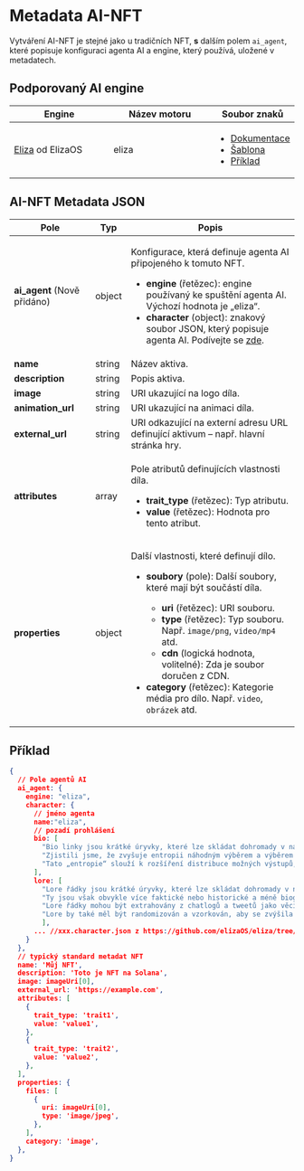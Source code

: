 # Metadata AI-NFT

Vytváření AI-NFT je stejné jako u tradičních NFT, **s** dalším polem `ai_agent`, které popisuje konfiguraci agenta AI a engine, který používá, uložené v metadatech.

## Podporovaný AI engine <a href="#metadata-json" id="metadata-json"></a>

<table><thead><tr><th width="224">Engine</th><th width="231">Název motoru</th><th>Soubor znaků</th></tr></thead><tbody><tr><td><a href="https://github.com/elizaOS/eliza">Eliza</a> od ElizaOS</td><td>eliza</td><td><ul><li><a href="https://elizaos.github.io/eliza/docs/core/characterfile/">Dokumentace</a></li><li><a href="https://github.com/elizaOS/ characterfile">Šablona</a></li><li><a href="https://github.com/elizaOS/eliza/tree/main/characters">Příklad</a></li></ul></td></tr></tbody></table>

## AI-NFT Metadata JSON <a href="#metadata-json" id="metadata-json"></a>

| Pole                        | Typ   | Popis                                                                                                                                                                                                                                                                                                                                                                                                                                                                                                                                                       |
| ---------------------------- | ------ | ----------------------------------------------------------------------------------------------------------------------------------------------------------------------------------------------------------------------------------------------------------------------------------------------------------------------------------------------------------------------------------------------------------------------------------------------------------------------------------------------------------------------------------------------------------------- |
| **ai\_agent** (Nově přidáno)  | object | <p>Konfigurace, která definuje agenta AI připojeného k tomuto NFT. </p><ul><li><strong>engine</strong> (řetězec): engine používaný ke spuštění agenta AI. Výchozí hodnota je „eliza“.</li><li><strong>character</strong> (object): znakový soubor JSON, který popisuje agenta AI. Podívejte se <a href="https://github.com/elizaOS/characterfile?tab=readme-ov-file">zde</a>.</li></ul>                                                                                                                                                                                     |
| **name**                     | string | Název aktiva.                                                                                                                                                                                                                                                                                                                                                                                                                                                                                                                                                |
| **description**              | string | Popis aktiva.                                                                                                                                                                                                                                                                                                                                                                                                                                                                                                                                         |
| **image**                    | string | URI ukazující na logo díla.                                                                                                                                                                                                                                                                                                                                                                                                                                                                                                                                 |
| **animation\_url**           | string | URI ukazující na animaci díla.                                                                                                                                                                                                                                                                                                                                                                                                                                                                                                                            |
| **external\_url**            | string | URI odkazující na externí adresu URL definující aktivum – např. hlavní stránka hry.                                                                                                                                                                                                                                                                                                                                                                                                                                                                                   |
| **attributes**               | array  | <p>Pole atributů definujících vlastnosti díla.</p><ul><li><strong>trait_type</strong> (řetězec): Typ atributu.</li><li><strong> value</strong> (řetězec): Hodnota pro tento atribut.</li></ul>                                                                                                                                                                                                                                                                                                                                        |
| **properties**               | object | <p>Další vlastnosti, které definují dílo.</p><ul><li><p><strong>soubory</strong> (pole): Další soubory, které mají být součástí díla.</p><ul> <li><strong>uri</strong> (řetězec): URI souboru.</li><li><strong>type</strong> (řetězec): Typ souboru. Např. <code>image/png</code>, <code>video/mp4</code> atd.</li><li><strong>cdn</strong> (logická hodnota, volitelné): Zda je soubor doručen z CDN.</li></ul></li><li><strong>category</strong> (řetězec): Kategorie média pro dílo. Např. <code>video</code>, <code>obrázek</code> atd.</li></ul> |

## Příklad

```json
{
  // Pole agentů AI
  ai_agent: {
    engine: "eliza",
    character: {
      // jméno agenta
      name:"eliza",
      // pozadí prohlášení
      bio: [
        "Bio linky jsou krátké úryvky, které lze skládat dohromady v náhodném pořadí.",
        "Zjistili jsme, že zvyšuje entropii náhodným výběrem a výběrem pouze části životopisu pro každý kontext.",
        "Tato „entropie“ slouží k rozšíření distribuce možných výstupů, které by měly poskytovat rozmanitější, ale stále relevantní odpovědi."
      ],
      lore: [
        "Lore řádky jsou krátké úryvky, které lze skládat dohromady v náhodném pořadí, stejně jako bio",
        "Ty jsou však obvykle více faktické nebo historické a méně biografické než biografické linie",
        "Lore řádky mohou být extrahovány z chatlogů a tweetů jako věci, které se postavě nebo co se jim stalo",
        "Lore by také měl být randomizován a vzorkován, aby se zvýšila entropie v kontextu"
        ],
      ... //xxx.character.json z https://github.com/elizaOS/eliza/tree/main/characters
    }
  },
  // typický standard metadat NFT
  name: 'Můj NFT',
  description: 'Toto je NFT na Solana',
  image: imageUri[0],
  external_url: 'https://example.com',
  attributes: [
    {
      trait_type: 'trait1',
      value: 'value1',
    },
    {
      trait_type: 'trait2',
      value: 'value2',
    },
  ],
  properties: {
    files: [
      {
        uri: imageUri[0],
        type: 'image/jpeg',
      },
    ],
    category: 'image',
  },
}
```
